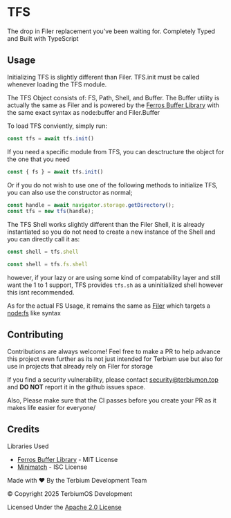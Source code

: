 # TFS

The drop in Filer replacement you’ve been waiting for. Completely Typed and Built with TypeScript

## Usage

Initializing TFS is slightly different than Filer. TFS.init must be called whenever loading the TFS module.

The TFS Object consists of: FS, Path, Shell, and Buffer.
The Buffer utility is actually the same as Filer and is powered by the [Ferros Buffer Library](https://github.com/feross/buffer) with the same exact syntax as node:buffer and Filer.Buffer

To load TFS conviently, simply run:

```js
const tfs = await tfs.init()
```

If you need a specific module from TFS, you can desctructure the object for the one that you need

```js
const { fs } = await tfs.init()
```

Or if you do not wish to use one of the following methods to initialize TFS, you can also use the constructor as normal;

```js
const handle = await navigator.storage.getDirectory();
const tfs = new tfs(handle);
```

The TFS Shell works slightly different than the Filer Shell, it is already instantiated so you do not need to create a new instance of the Shell and you can directly call it as:

```js
const shell = tfs.shell
```

```js
const shell = tfs.fs.shell
```

however, if your lazy or are using some kind of compatability layer and still want the 1 to 1 support, TFS provides `tfs.sh` as a uninitialized shell however this isnt recommended.

As for the actual FS Usage, it remains the same as [Filer](https://github.com/filerjs/filer?tab=readme-ov-file#api-reference) which targets a [node:fs](https://nodejs.org/api/fs.html) like syntax

## Contributing

Contributions are always welcome! Feel free to make a PR to help advance this project even further as its not just intended for Terbium use but also for use in projects that already rely on Filer for storage

If you find a security vulnerability, please contact security@terbiumon.top and **DO NOT** report it in the github issues space.

Also, Please make sure that the CI passes before you create your PR as it makes life easier for everyone/

## Credits

Libraries Used

- [Ferros Buffer Library](https://github.com/feross/buffer) - MIT License
- [Minimatch](https://github.com/isaacs/minimatch) - ISC License

Made with ❤️ By the Terbium Development Team

&copy; Copyright 2025 TerbiumOS Development

Licensed Under the [Apache 2.0 License](./LICENSE)
